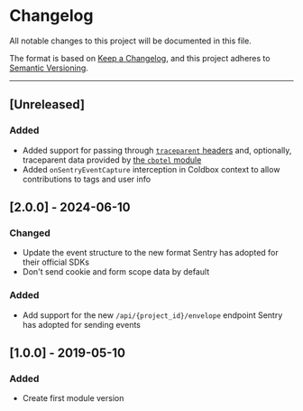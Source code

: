 # Changelog

All notable changes to this project will be documented in this file.

The format is based on [Keep a Changelog](https://keepachangelog.com/en/1.0.0/),
and this project adheres to [Semantic Versioning](https://semver.org/spec/v2.0.0.html).

* * *

## [Unreleased]

### Added

* Added support for passing through [`traceparent` headers](https://www.w3.org/TR/trace-context/#traceparent-header) and, optionally, traceparent data provided by [the `cbotel` module](https://forgebox.io/view/cbotel)
* Added `onSentryEventCapture` interception in Coldbox context to allow contributions to tags and user info

## [2.0.0] - 2024-06-10

### Changed

* Update the event structure to the new format Sentry has adopted for their official SDKs
* Don't send cookie and form scope data by default

### Added

* Add support for the new `/api/{project_id}/envelope` endpoint Sentry has adopted for sending events

## [1.0.0] - 2019-05-10

### Added

* Create first module version

